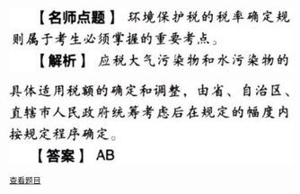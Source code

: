 ![](f433772e5e4437b2cf2c8090b1b81cfa.png)

![](aedb7824a93a5c526d896b58df8ab727.png)

[查看题目](../环境保护税法.本章真题.md#4-题目)

